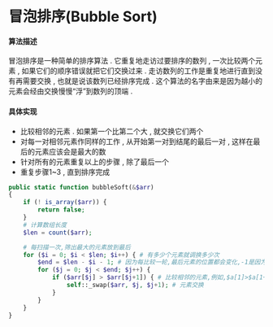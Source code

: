 # 冒泡排序\(Bubble Sort\)

#### 算法描述

冒泡排序是一种简单的排序算法 . 它重复地走访过要排序的数列 , 一次比较两个元素 , 如果它们的顺序错误就把它们交换过来 . 走访数列的工作是重复地进行直到没有再需要交换 , 也就是说该数列已经排序完成 . 这个算法的名字由来是因为越小的元素会经由交换慢慢“浮”到数列的顶端 .

#### 具体实现

* 比较相邻的元素 . 如果第一个比第二个大 , 就交换它们两个
* 对每一对相邻元素作同样的工作 , 从开始第一对到结尾的最后一对 , 这样在最后的元素应该会是最大的数
* 针对所有的元素重复以上的步骤 , 除了最后一个
* 重复步骤1~3 , 直到排序完成

```php
public static function bubbleSoft(&$arr)
{
    if (! is_array($arr)) {
        return false;
    }
    # 计算数组长度
    $len = count($arr);

    # 每扫描一次,筛出最大的元素放到最后
    for ($i = 0; $i < $len; $i++) { # 有多少个元素就调换多少次
        $end = $len - $i - 1; # 因为每比较一轮,最后元素的位置都会变化,-1是因为key是从0开始的
        for ($j = 0; $j < $end; $j++) {
            if ($arr[$j] > $arr[$j+1]) { # 比较相邻的元素,例如,$a[1]>$a[1+1]
                self::_swap($arr, $j, $j+1); # 元素交换
            }
        }
    }
}
```



